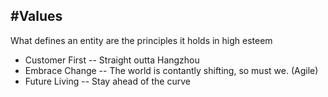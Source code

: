 #Values
----------------------------------------------------------------------------------------------------
What defines an entity are the principles it holds in high esteem


* Customer First -- Straight outta Hangzhou 
* Embrace Change -- The world is contantly shifting, so must we. (Agile)
* Future Living --  Stay ahead of the curve
